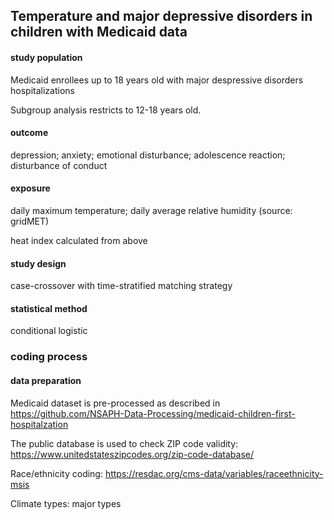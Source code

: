 ## Temperature and major depressive disorders in children with Medicaid data

#### study population

Medicaid enrollees up to 18 years old with major despressive disorders hospitalizations

Subgroup analysis restricts to 12-18 years old.

#### outcome

depression; anxiety; emotional disturbance; adolescence reaction; disturbance of conduct

#### exposure

daily maximum temperature; daily average relative humidity (source: gridMET)

heat index calculated from above

#### study design

case-crossover with time-stratified matching strategy

#### statistical method

conditional logistic

### coding process

#### data preparation

Medicaid dataset is pre-processed as described in https://github.com/NSAPH-Data-Processing/medicaid-children-first-hospitalzation

The public database is used to check ZIP code validity: https://www.unitedstateszipcodes.org/zip-code-database/

Race/ethnicity coding: https://resdac.org/cms-data/variables/raceethnicity-msis

Climate types: major types


